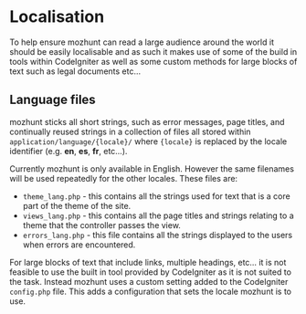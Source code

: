 # Localisation
To help ensure mozhunt can read a large audience around the world it should be easily localisable and as such it makes use of some of the build in tools within CodeIgniter as well as some custom methods for large blocks of text such as legal documents etc…

## Language files
mozhunt sticks all short strings, such as error messages, page titles, and continually reused strings in a collection of files all stored within `application/language/{locale}/` where `{locale}` is replaced by the locale identifier (e.g. **en**, **es**, **fr**, etc…).

Currently mozhunt is only available in English. However the same filenames will be used repeatedly for the other locales. These files are:

* `theme_lang.php`	- this contains all the strings used for text that is a core part of the theme of the site.
* `views_lang.php`	- this contains all the page titles and strings relating to a theme that the controller passes the view.
* `errors_lang.php`	- this file contains all the strings displayed to the users when errors are encountered.

For large blocks of text that include links, multiple headings, etc… it is not feasible to use the built in tool provided by CodeIgniter as it is not suited to the task. Instead mozhunt uses a custom setting added to the CodeIgniter `config.php` file. This adds a configuration that sets the locale mozhunt is to use.